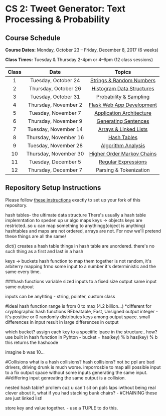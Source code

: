 # CS 2: Tweet Generator: Text Processing & Probability

## Course Schedule

**Course Dates:** Monday, October 23 – Friday, December 8, 2017 (6 weeks)

**Class Times:** Tuesday & Thursday 2-4pm or 4–6pm (12 class sessions)


| Class |         Date          |                  Topics                  |
|:-----:|:---------------------:|:----------------------------------------:|
|   1   |  Tuesday, October 24  | [Strings & Random Numbers](Class1.md)    |
|   2   | Thursday, October 26  | [Histogram Data Structures](Class2.md)   |
|   3   |  Tuesday, October 31  | [Probability & Sampling](Class3.md)      |
|   4   | Thursday, November 2  | [Flask Web App Development](Class4.md)   |
|   5   |  Tuesday, November 7  | [Application Architecture](Class5.md)    |
|   6   | Thursday, November 9  | [Generating Sentences](Class6.md)        |
|   7   |  Tuesday, November 14 | [Arrays & Linked Lists](Class7.md)       |
|   8   | Thursday, November 16 | [Hash Tables](Class8.md)                 |
|   9   |  Tuesday, November 28 | [Algorithm Analysis](Class9.md)          |
|  10   | Thursday, November 30 | [Higher Order Markov Chains](Class10.md) |
|  11   |  Tuesday, December 5  | [Regular Expressions](Class11.md)        |
|  12   | Thursday, December 7  | Parsing & Tokenization     |


## Repository Setup Instructions

Please follow [these instructions](Setup.md) exactly to set up your fork of this repository.

hash tables- the ultimate data structure
There's usually a hash table implemntation to speden up ur algo
maps keys -> objects
keys are restricted..so u can map something to anythingg(object is anything)
hashtables and maps are not ordered, arrays are not.
For now we'll pretend these things are all the same/

dict() creates a hash table
things in hash table are unordered.
there's no such thing as a first and last in a hash

keys -> buckets
hash function to map them together is not random, it's arbiterry mapping frmo some input to a number
it's deterministic and the same every time.

###hash functions 
variable sized inputs to a fixed size output
same input same outpout

inputs can  be anyhting - string, pointer, custom class

#ideal hash
function range is from 0 to max (4.2 billion...)
*different for cryptographic hash functions
REbeatable, Fast, Unsigned output integer - it's positive or 0
randomly distributes keys among output space.
small differences in input result in large differences in output

which bucket?
assign each key to a speciific lpace in the structure.. how? use built in hash function
in Pyhton - bucket = has(key) % b
has(key) % b this returns the hashcode

imagine b was 10...

#Collisions
what is a hash collisions?
hash collisions? not bc ppl are bad drivers, driving drunk is much worse.
imporrosble to map alll possible input to a fix output space without some inputs generating
the same input.
##differing input genreating the same output is a collision.

nested hash table?
prollem cuz u can't sit on ppls laps iwthout being real clever about it, what if you had stacking
bunk chairs? - #CHAINING these are just linked list!

store key and value together. - use a TUPLE to do this.